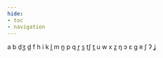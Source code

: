 ```yaml
---
hide:
- toc
- navigation
---
```

a
b
d̠ʒ
d̪
f
h
i
k
l̪
m
n̪
p
q
r̪
s̪
t̠ʃ
t̪
u
w
x
z̪
ŋ
ɔ
ɛ
ɡ
ʀ
ʃ
ʔ
ʝ
